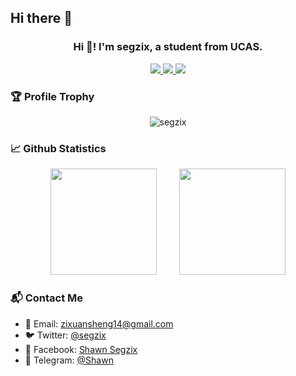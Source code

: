 ## Hi there 👋
<h3 align="center">Hi 👋! I'm segzix, a student from UCAS.</h3>

<p align="center">
    <a title="Github Total Stars" target="_blank" href="https://github.com/segzix">
        <img src="https://img.shields.io/github/stars/segzix.svg?logo=star&label=Total%20Stars&color=success" />
    </a>
    <a title="Github Followers" target="_blank" href="https://github.com/segzix">
        <img src="https://img.shields.io/badge/dynamic/json?label=GitHub&suffix=%20followers&query=%24.data.totalSubs&url=https%3A%2F%2Fapi.spencerwoo.com%2Fsubstats%2F%3Fsource%3Dgithub%26queryKey%3Dsegzix&color=blue&logo=github&longCache=true" />
    </a>
    <a title="My Blog Site" target="_blank" href="https://segzix.github.io">
        <img src="https://img.shields.io/badge/%E5%8D%9A%E5%AE%A2%20(blog)-segzix.github.io-orange" />
    </a>
</p>

### 🏆 Profile Trophy

<div align="center">
    <img src="https://github-profile-trophy.vercel.app/?username=segzix&theme=buddhism&margin-w=15&margin-h=15" alt="segzix" />
</div>

### 📈 Github Statistics

<div align="center">
    <span>&emsp;&emsp;</span>
    <img height="170px" src="https://github-readme-stats.vercel.app/api?username=segzix&count_private=true&show_icons=true&theme=tokyonight" />
    <span>&emsp;&emsp;</span>
    <img height="170px" src="https://github-readme-stats.vercel.app/api/top-langs/?username=segzix&layout=compact&langs_count=8&theme=tokyonight" />
    <span>&emsp;&emsp;</span>
</div>

### 📬 Contact Me
- 📧 Email: [zixuansheng14@gmail.com](mailto:your.email@example.com)
- 🐦 Twitter: [@segzix](https://twitter.com/yourusername)
- 📘 Facebook: [Shawn Segzix](https://www.facebook.com/yourusername123)
- 📱 Telegram: [@Shawn](https://t.me/Shawn)

<!--
**segzix/segzix** is a ✨ _special_ ✨ repository because its `README.md` (this file) appears on your GitHub profile.

Here are some ideas to get you started:

- 🔭 I’m currently working on ...
- 🌱 I’m currently learning ...
- 👯 I’m looking to collaborate on ...
- 🤔 I’m looking for help with ...
- 💬 Ask me about ...
- 📫 How to reach me: ...
- 😄 Pronouns: ...
- ⚡ Fun fact: ...
-->
